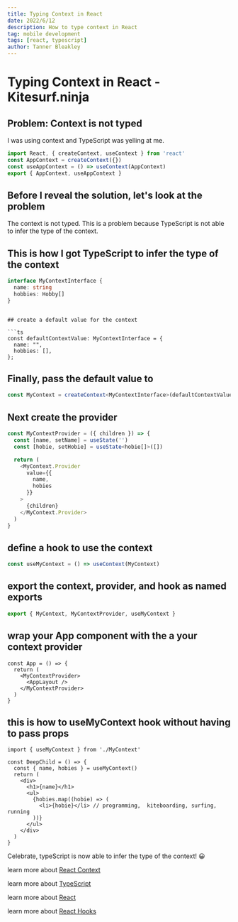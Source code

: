 ```yaml
---
title: Typing Context in React
date: 2022/6/12
description: How to type context in React
tag: mobile development
tags: [react, typescript]
author: Tanner Bleakley
---
```


# Typing Context in React - Kitesurf.ninja

## Problem: Context is not typed

I was using context and TypeScript was yelling at me.

```ts
import React, { createContext, useContext } from 'react'
const AppContext = createContext({})
const useAppContext = () => useContext(AppContext)
export { AppContext, useAppContext }
```

## Before I reveal the solution, let's look at the problem

The context is not typed. This is a problem because TypeScript is not able to infer the type of the context.

## This is how I got TypeScript to infer the type of the context

```ts
interface MyContextInterface {
  name: string
  hobbies: Hobby[]
}
```

````

## create a default value for the context

```ts
const defaultContextValue: MyContextInterface = {
  name: "",
  hobbies: [],
};
````

## Finally, pass the default value to

```ts
const MyContext = createContext<MyContextInterface>(defaultContextValue)
```

## Next create the provider

```ts
const MyContextProvider = ({ children }) => {
  const [name, setName] = useState('')
  const [hobie, setHobie] = useState<hobie[]>([])

  return (
    <MyContext.Provider
      value={{
        name,
        hobies
      }}
    >
      {children}
    </MyContext.Provider>
  )
}
```

## define a hook to use the context

```ts
const useMyContext = () => useContext(MyContext)
```

## export the context, provider, and hook as named exports

```ts
export { MyContext, MyContextProvider, useMyContext }
```

## wrap your App component with the a your context provider

```tsx
const App = () => {
  return (
    <MyContextProvider>
      <AppLayout />
    </MyContextProvider>
  )
}
```

## this is how to useMyContext hook without having to pass props

```tsx
import { useMyContext } from './MyContext'

const DeepChild = () => {
  const { name, hobies } = useMyContext()
  return (
    <div>
      <h1>{name}</h1>
      <ul>
        {hobies.map((hobie) => (
          <li>{hobie}</li> // programming,  kiteboarding, surfing, running
        ))}
      </ul>
    </div>
  )
}
```

Celebrate, typeScript is now able to infer the type of the context! 😀

learn more about [React Context](https://reactjs.org/docs/context.html)

learn more about [TypeScript](https://www.typescriptlang.org/docs/handbook/intro.html)

learn more about [React](https://reactjs.org/docs/getting-started.html)

learn more about [React Hooks](https://reactjs.org/docs/hooks-intro.html)

